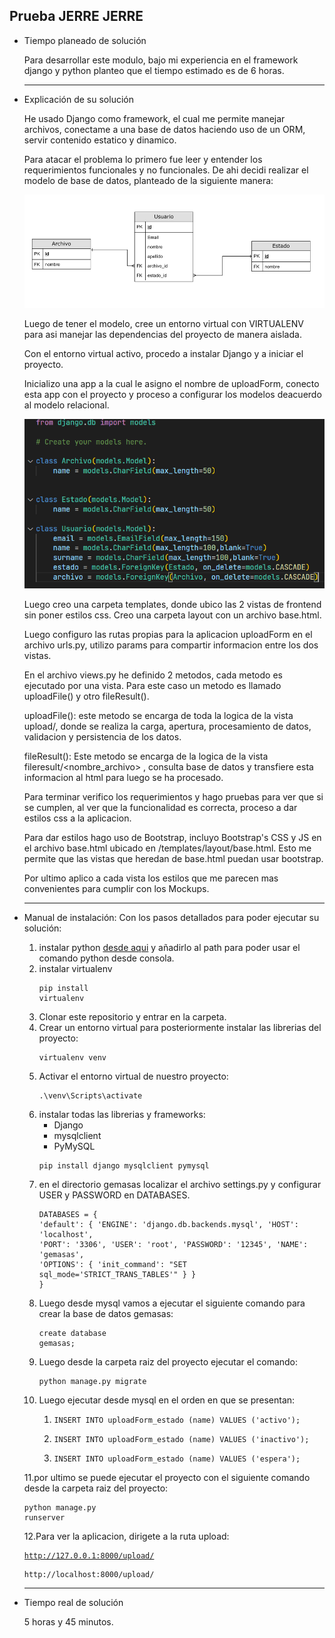 ## Prueba JERRE JERRE

- Tiempo planeado de solución


  Para desarrollar este modulo, bajo mi experiencia en el framework django y python planteo que el tiempo estimado es de 6 horas.

  * * *
- Explicación de su solución
  
  
  He usado Django como framework, el cual me permite manejar archivos, conectame a una base de datos haciendo uso de un ORM, servir contenido estatico y dinamico. 

  Para atacar el problema lo primero fue leer y entender los requerimientos funcionales y no funcionales. De ahi decidi realizar el modelo de base de datos, planteado de la siguiente manera:

  ![Descripción de la imagen](/media/relationalmodel.png)

  Luego de tener el modelo, cree un entorno virtual con VIRTUALENV para asi manejar las dependencias del proyecto de manera aislada.

  Con el entorno virtual activo, procedo a instalar Django y a iniciar el proyecto.

  Inicializo una app a la cual le asigno el nombre de uploadForm, conecto esta app con el proyecto y proceso a configurar los modelos deacuerdo al modelo relacional.

  ![Descripción de la imagen](/media/models.png)

  Luego creo una carpeta templates, donde ubico las 2 vistas de frontend sin poner estilos css. Creo una carpeta layout con un archivo base.html.

  Luego configuro las rutas propias para la aplicacion uploadForm en el archivo urls.py, utilizo params para compartir informacion entre los dos vistas.

  En el archivo views.py he definido 2 metodos, cada metodo es ejecutado por una vista. Para este caso un metodo es llamado uploadFile() y otro fileResult().

  uploadFile(): este metodo se encarga de toda la logica de la vista upload/, donde se realiza la carga, apertura, procesamiento de datos, validacion y persistencia de los datos.

  fileResult(): Este metodo se encarga de la logica de la vista fileresult/<nombre_archivo> , consulta base de datos y transfiere esta informacion al html para luego se ha procesado.

  Para terminar verifico los requerimientos y hago pruebas para ver que si se cumplen, al ver que la funcionalidad es correcta, proceso a dar estilos css a la aplicacion. 

  Para dar estilos hago uso de Bootstrap, incluyo Bootstrap's CSS y JS en el archivo base.html ubicado en /templates/layout/base.html. Esto me permite que las vistas que heredan de base.html puedan usar bootstrap.

  Por ultimo aplico a cada vista los estilos que me parecen mas convenientes para cumplir con los Mockups.

  * * *
- Manual de instalación: Con los pasos detallados para poder ejecutar su solución:

    1. instalar python [desde aqui](https://www.python.org/) y añadirlo al path para poder usar el comando python desde consola.
    2. instalar virtualenv <pre><code>pip install virtualenv</code></pre>
    3. Clonar este repositorio y entrar en la carpeta.
    4. Crear un entorno virtual para posteriormente instalar las librerias del proyecto:<pre><code>virtualenv venv</code></pre>
    5. Activar el entorno virtual de nuestro proyecto:<pre><code>.\venv\Scripts\activate</code></pre>
    6. instalar todas las librerias y frameworks:
        - Django
        - mysqlclient
        - PyMySQL
        <pre><code>pip install django mysqlclient pymysql</code></pre> 
    7. en el directorio gemasas localizar el archivo settings.py y configurar USER y PASSWORD en DATABASES.<pre><code>DATABASES = {
    'default': {
        'ENGINE': 'django.db.backends.mysql',
        'HOST': 'localhost',
        'PORT': '3306',
        'USER': 'root',
        'PASSWORD': '12345',
        'NAME': 'gemasas',
        'OPTIONS': {
            'init_command': "SET sql_mode='STRICT_TRANS_TABLES'"
        }
    }
}</code></pre>
    8. Luego desde mysql vamos a ejecutar el siguiente comando para crear la base de datos gemasas: <pre><code>create database gemasas;</code></pre>
    9. Luego desde la carpeta raiz del proyecto ejecutar el comando: <pre><code>python manage.py migrate</code></pre>
    10. Luego ejecutar desde mysql en el orden en que se presentan:
        1.  <pre><code>INSERT INTO uploadForm_estado (name) VALUES ('activo'); </code></pre>
        2.  <pre><code>INSERT INTO uploadForm_estado (name) VALUES ('inactivo');</code></pre>
        3.  <pre><code>INSERT INTO uploadForm_estado (name) VALUES ('espera');</code></pre>
    11.por ultimo se puede ejecutar el proyecto con el siguiente comando desde la carpeta raiz del proyecto:<pre><code>python manage.py runserver</code></pre>
    12.Para ver la aplicacion, dirigete a la ruta upload:<pre><code>http://127.0.0.1:8000/upload/</code></pre><pre><code>http://localhost:8000/upload/</code></pre> 


  * * *
- Tiempo real de solución


    5 horas y 45 minutos.
